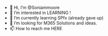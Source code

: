 - 👋 Hi, I’m @Soniammoore
- 👀 I’m interested in LEARNING !
- 🌱 I’m currently learning SPfx (already gave up)
- 💞️ I’m looking for M365 Solutions and ideas.
- 📫 How to reach me HERE

<!---
Soniammoore/Soniammoore is a ✨ special ✨ repository because its `README.md` (this file) appears on your GitHub profile.
You can click the Preview link to take a look at your changes.
--->
